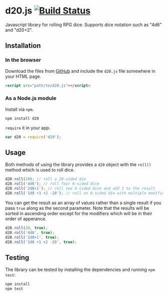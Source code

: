 # d20.js [![Build Status](https://travis-ci.org/michaelenger/d20.js.svg?branch=master)](https://travis-ci.org/michaelenger/d20.js)

Javascript library for rolling RPG dice. Supports dice notation such as "4d6" and "d20+2".

## Installation

### In the browser

Download the files from [GitHub](https://github.com/michaelenger/d20.js) and include the `d20.js` file somewhere in your HTML page.

```html
<script src="path/to/d20.js"></script>
```

### As a Node.js module

Install via `npm`.

```shell
npm install d20
```

`require` it in your app.

```javascript
var d20 = require('d20');
```

## Usage

Both methods of using the library provides a `d20` object with the `roll()` method which is used to roll dice.

```javascript
d20.roll(20); // roll a 20-sided die
d20.roll('4d6'); // roll four 6-sided dice
d20.roll('2d8+1'); // roll two 8-sided dice and add 1 to the result
d20.roll('1d8 +1 +2 -20'); // roll an 8-sided die with multiple modifiers
```

You can get the result as an array of values rather than a single result if you pass `true` along as the second parameter. Note that the results will be sorted in ascending order except for the modifiers which will be in their order of apperance.

```javascript
d20.roll(20, true);
d20.roll('4d6', true);
d20.roll('2d8+1', true);
d20.roll('1d8 +1 +2 -20', true);
```

## Testing

The library can be tested by installing the dependencies and running `npm test`:

```bash
npm install
npm test
```
